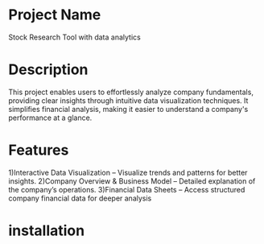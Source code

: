 # Project Name
Stock Research Tool with data analytics

# Description
This project enables users to effortlessly analyze company fundamentals, providing clear insights through intuitive data visualization techniques.
It simplifies financial analysis, making it easier to understand a company's performance at a glance.

# Features
1)Interactive Data Visualization – Visualize trends and patterns for better insights.
2)Company Overview & Business Model – Detailed explanation of the company’s operations.
3)Financial Data Sheets – Access structured company financial data for deeper analysis
# installation
